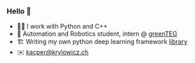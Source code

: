 ### Hello 👋
- 👨‍💻 I work with Python and C++
- 🔭 Automation and Robotics student, intern @ [greenTEG](https://www.greenteg.com)
- 🏗 Writing my own python deep learning framework [library](https://github.com/krylowicz/tinynet)
- ✉️ kacper@krylowicz.ch
